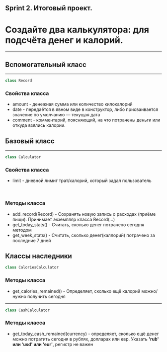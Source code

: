 Sprint 2. Итоговый проект.
---
# Создайте два калькулятора: для подсчёта денег и калорий.
---
## Вспомогательный класс  
---
```python
class Record
```
### Свойства класса
* amount - денежная сумма или количество килокалорий  
* date - передаётся в явном виде в конструктор, либо присваивается значение по умолчанию — текущая дата
* comment - комментарий, поясняющий, на что потрачены деньги или откуда взялись калории. 
## Базовый класс
---
```python
class Calculator
```
### Свойства класса
* limit - дневной лимит трат/калорий, который задал пользователь

<br>

### Методы класса
* add_record(Record) - Сохранять новую запись о расходах (приёме пищи). Принимает экземпляр класса Record(...)
* get_today_stats() - Считать, сколько денег потрачено сегодня методом
* get_week_stats() - Считать, сколько денег(каллорий) потрачено за последние 7 дней

## Классы наследники 
```python
class CaloriesCalculator
```
### Методы класса 
* get_calories_remained() - Определяет, сколько ещё калорий можно/нужно получить сегодня
---
```python
class CashCalculator 
```
### Методы класса
* get_today_cash_remained(currency) - определяет, сколько ещё денег можно потратить сегодня в рублях, долларах или евр. Указать **'rub' или 'usd' или 'eur'**, регистр не важен




